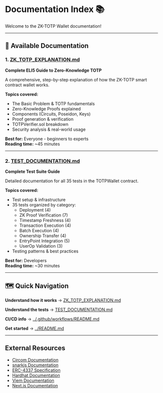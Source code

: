 # Documentation Index 📚

Welcome to the ZK-TOTP Wallet documentation!

---

## 📖 Available Documentation

### 1. [ZK_TOTP_EXPLANATION.md](ZK_TOTP_EXPLANATION.md)
**Complete ELI5 Guide to Zero-Knowledge TOTP**

A comprehensive, step-by-step explanation of how the ZK-TOTP smart contract wallet works.

**Topics covered:**
- The Basic Problem & TOTP fundamentals
- Zero-Knowledge Proofs explained
- Components (Circuits, Poseidon, Keys)
- Proof generation & verification
- TOTPVerifier.sol breakdown
- Security analysis & real-world usage

**Best for:** Everyone - beginners to experts  
**Reading time:** ~45 minutes

---

### 2. [TEST_DOCUMENTATION.md](TEST_DOCUMENTATION.md)
**Complete Test Suite Guide**

Detailed documentation for all 35 tests in the TOTPWallet contract.

**Topics covered:**
- Test setup & infrastructure
- 35 tests organized by category:
  - Deployment (4)
  - ZK Proof Verification (7)
  - Timestamp Freshness (4)
  - Transaction Execution (4)
  - Batch Execution (4)
  - Ownership Transfer (4)
  - EntryPoint Integration (5)
  - UserOp Validation (3)
- Testing patterns & best practices

**Best for:** Developers  
**Reading time:** ~30 minutes

---

## 🗺️ Quick Navigation

**Understand how it works** → [ZK_TOTP_EXPLANATION.md](ZK_TOTP_EXPLANATION.md)

**Understand the tests** → [TEST_DOCUMENTATION.md](TEST_DOCUMENTATION.md)

**CI/CD info** → [../.github/workflows/README.md](../.github/workflows/README.md)

**Get started** → [../README.md](../README.md)

---

##  External Resources

- [Circom Documentation](https://docs.circom.io/)
- [snarkjs Documentation](https://github.com/iden3/snarkjs)
- [ERC-4337 Specification](https://eips.ethereum.org/EIPS/eip-4337)
- [Hardhat Documentation](https://hardhat.org/docs)
- [Viem Documentation](https://viem.sh/)
- [Next.js Documentation](https://nextjs.org/docs)
